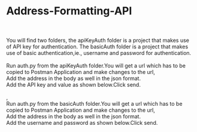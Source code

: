 # Address-Formatting-API<br /> <br />
You will find two folders, the apiKeyAuth folder is a project that makes use of API key for authentication. The basicAuth folder is a project that makes use of basic authentication,ie., username and password for authentication. <br /> <br />
Run auth.py from the apiKeyAuth folder.You will get a url which has to be copied to Postman Application and make changes to the url,<br />
Add the address in the body as well in the json format.<br />
Add the API key and value as shown below.Click send.<br /><br />,<br />
Run auth.py from the basicAuth folder.You will get a url which has to be copied to Postman Application and make changes to the url,<br />
Add the address in the body as well in the json format.<br />
Add the username and password as shown below.Click send.<br />
